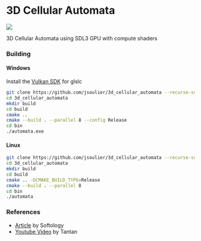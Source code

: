 # 3D Cellular Automata

![](image.png)

3D Cellular Automata using SDL3 GPU with compute shaders

### Building

#### Windows

Install the [Vulkan SDK](https://www.lunarg.com/vulkan-sdk/) for glslc

```bash
git clone https://github.com/jsoulier/3d_cellular_automata --recurse-submodules
cd 3d_cellular_automata
mkdir build
cd build
cmake ..
cmake --build . --parallel 8 --config Release
cd bin
./automata.exe
```

#### Linux

```bash
git clone https://github.com/jsoulier/3d_cellular_automata --recurse-submodules
cd 3d_cellular_automata
mkdir build
cd build
cmake .. -DCMAKE_BUILD_TYPE=Release
cmake --build . --parallel 8
cd bin
./automata
```

### References

- [Article](https://softologyblog.wordpress.com/2019/12/28/3d-cellular-automata-3/) by Softology
- [Youtube Video](https://www.youtube.com/watch?v=63qlEpO73C4) by Tantan